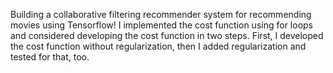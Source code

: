 Building a collaborative filtering recommender system for recommending movies using Tensorflow! I implemented the cost function using for loops and considered developing the cost function in two steps. First, I developed the cost function without regularization, then I added regularization and tested for that, too.
